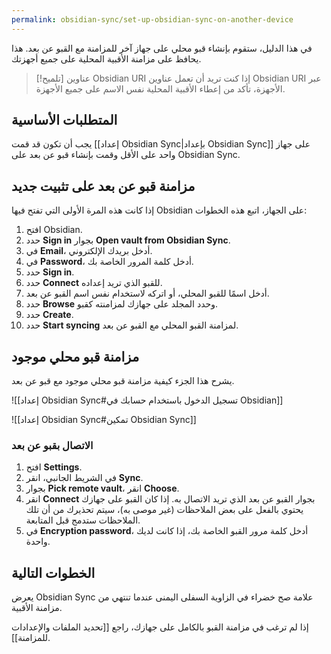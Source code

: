 ```yaml
---
permalink: obsidian-sync/set-up-obsidian-sync-on-another-device
---
```


في هذا الدليل، ستقوم بإنشاء قبو محلي على جهاز آخر للمزامنة مع القبو عن بعد. هذا يحافظ على مزامنة الأقبية المحلية على جميع أجهزتك.

> [!تلميح] عناوين Obsidian URI
> إذا كنت تريد أن تعمل عناوين Obsidian URI عبر الأجهزة، تأكد من إعطاء الأقبية المحلية نفس الاسم على جميع الأجهزة.

## المتطلبات الأساسية

يجب أن تكون قد قمت [[إعداد Obsidian Sync|بإعداد Obsidian Sync]] على جهاز واحد على الأقل وقمت بإنشاء قبو عن بعد على Obsidian Sync.

## مزامنة قبو عن بعد على تثبيت جديد

إذا كانت هذه المرة الأولى التي تفتح فيها Obsidian على الجهاز، اتبع هذه الخطوات:

1. افتح Obsidian.
2. حدد **Sign in** بجوار **Open vault from Obsidian Sync**.
3. في **Email**، أدخل بريدك الإلكتروني.
4. في **Password**، أدخل كلمة المرور الخاصة بك.
5. حدد **Sign in**.
6. حدد **Connect** للقبو الذي تريد إعداده.
7. أدخل اسمًا للقبو المحلي، أو اتركه لاستخدام نفس اسم القبو عن بعد.
8. حدد **Browse** وحدد المجلد على جهازك لمزامنته كقبو.
9. حدد **Create**.
10. حدد **Start syncing** لمزامنة القبو المحلي مع القبو عن بعد.

## مزامنة قبو محلي موجود

يشرح هذا الجزء كيفية مزامنة قبو محلي موجود مع قبو عن بعد.

![[إعداد Obsidian Sync#تسجيل الدخول باستخدام حسابك في Obsidian]]

![[إعداد Obsidian Sync#تمكين Obsidian Sync]]

### الاتصال بقبو عن بعد

1. افتح **Settings**.
2. في الشريط الجانبي، انقر **Sync**.
3. بجوار **Pick remote vault**، انقر **Choose**.
4. انقر **Connect** بجوار القبو عن بعد الذي تريد الاتصال به. إذا كان القبو على جهازك يحتوي بالفعل على بعض الملاحظات (غير موصى به)، سيتم تحذيرك من أن تلك الملاحظات ستدمج قبل المتابعة.
5. في **Encryption password**، أدخل كلمة مرور القبو الخاصة بك، إذا كانت لديك واحدة.

## الخطوات التالية

يعرض Obsidian Sync علامة صح خضراء في الزاوية السفلى اليمنى عندما تنتهي من مزامنة الأقبية.

إذا لم ترغب في مزامنة القبو بالكامل على جهازك، راجع [[تحديد الملفات والإعدادات للمزامنة]].
